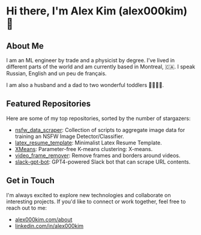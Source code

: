 # Hi there, I'm Alex Kim (alex000kim) 👋

## About Me

I am an ML engineer by trade and a physicist by degree. I’ve lived in different parts of the world and am currently based in Montreal, 🇨🇦. I speak Russian, English and un peu de français.

I am also a husband and a dad to two wonderful toddlers 👧🏻👦🏻.

## Featured Repositories

Here are some of my top repositories, sorted by the number of stargazers:

- [nsfw_data_scraper](https://github.com/alex000kim/nsfw_data_scraper): Collection of scripts to aggregate image data for training an NSFW Image Detector/Classifier.
- [latex_resume_template](https://github.com/alex000kim/latex_resume_template): Minimalist Latex Resume Template.
- [XMeans](https://github.com/alex000kim/XMeans): Parameter-free K-means clustering: X-means.
- [video_frame_remover](https://github.com/alex000kim/video_frame_remover): Remove frames and borders around videos.
- [slack-gpt-bot](https://github.com/alex000kim/slack-gpt-bot): GPT4-powered Slack bot that can scrape URL contents.

## Get in Touch

I'm always excited to explore new technologies and collaborate on interesting projects. If you'd like to connect or work together, feel free to reach out to me:
- [alex000kim.com/about](https://alex000kim.com/about/)
- [linkedin.com/in/alex000kim](https://www.linkedin.com/in/alex000kim/)
